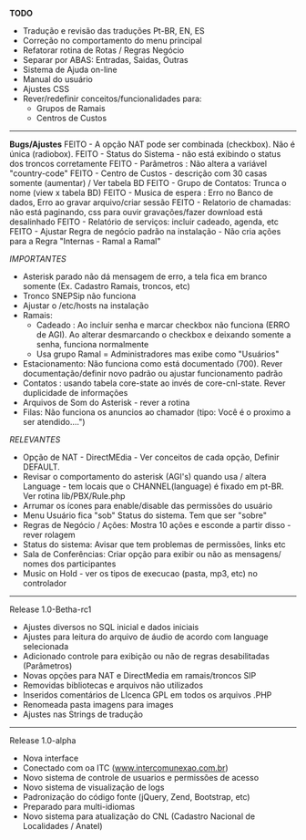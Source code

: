 **TODO**

- Tradução e revisão das traduções Pt-BR, EN, ES
- Correção no comportamento do menu principal
- Refatorar rotina de Rotas / Regras Negócio
- Separar por ABAS: Entradas, Saidas, Outras
- Sistema de Ajuda on-line
- Manual do usuário
- Ajustes CSS
- Rever/redefinir conceitos/funcionalidades para:
  - Grupos de Ramais
  - Centros de Custos
---------------------------------
**Bugs/Ajustes**
FEITO - A opção NAT pode ser combinada (checkbox). Não é única (radiobox). 
FEITO - Status do Sistema - não está exibindo o status dos troncos corretamente
FEITO - Parâmetros : Não altera a variável "country-code"
FEITO - Centro de Custos - descrição com 30 casas somente (aumentar) / Ver tabela BD
FEITO - Grupo de Contatos:  Trunca o nome (view x tabela BD)
FEITO - Musica de espera : Erro no Banco de dados, Erro ao gravar arquivo/criar sessão
FEITO - Relatorio de chamadas:  não está paginando, css para ouvir gravações/fazer download está desalinhado
FEITO - Relatório de serviços: incluir cadeado, agenda, etc
FEITO - Ajustar Regra de negócio padrão na instalação - Não cria ações para a Regra "Internas - Ramal a Ramal"

*IMPORTANTES*
- Asterisk parado não dá mensagem de erro, a tela fica em branco somente (Ex. Cadastro Ramais, troncos, etc)
- Tronco SNEPSip não funciona
- Ajustar o /etc/hosts na instalação
- Ramais:
  - Cadeado : Ao incluir senha e marcar checkbox não funciona (ERRO de AGI). Ao alterar desmarcando o checkbox e deixando somente a senha, funciona normalmente
  - Usa grupo Ramal = Administradores mas exibe como "Usuários"
- Estacionamento: Não funciona como está documentado (700). Rever documentação/definir novo padrão ou ajustar funcionamento padrão
- Contatos : usando tabela core-state ao invés de core-cnl-state. Rever duplicidade de informações
- Arquivos de Som do Asterisk - rever a rotina
- Filas: Não funciona os anuncios ao chamador (tipo: Você é o proximo a ser atendido....")

*RELEVANTES*
- Opção de NAT - DirectMEdia - Ver conceitos de cada opção, Definir DEFAULT.
- Revisar o comportamento do asterisk (AGI's) quando usa / altera Language - tem locais que o CHANNEL(language) é fixado em pt-BR. Ver rotina lib/PBX/Rule.php
- Arrumar os ícones para enable/disable das permissões do usuário
- Menu Usuário fica "sob" Status do sistema. Tem que ser "sobre"
- Regras de Negócio / Ações: Mostra 10 ações e esconde a partir disso - rever rolagem
- Status do sistema: Avisar que tem problemas de permissões, links etc
- Sala de Conferências: Criar opção para exibir ou não as mensagens/ nomes dos participantes
- Music on Hold - ver os tipos de execucao (pasta, mp3, etc) no controlador
---------------------------------
Release 1.0-Betha-rc1
- Ajustes diversos no SQL inicial e dados iniciais
- Ajustes para leitura do arquivo de áudio de acordo com language selecionada
- Adicionado controle para exibição ou não de regras desabilitadas (Parâmetros)
- Novas opções para NAT e DirectMedia em ramais/troncos SIP
- Removidas bibliotecas e arquivos não utilizados 
- Inseridos comentários de LIcenca GPL em todos os arquivos .PHP
- Renomeada pasta imagens para images 
- Ajustes nas Strings de tradução
---------------------------------
Release 1.0-alpha
- Nova interface
- Conectado com oa ITC  (www.intercomunexao.com.br)
- Novo sistema de controle de usuarios e permissões de acesso
- Novo sistema de visualização de logs
- Padronização do código fonte (jQuery, Zend, Bootstrap, etc)
- Preparado para multi-idiomas
- Novo sistema para atualização do CNL (Cadastro Nacional de Localidades / Anatel)
